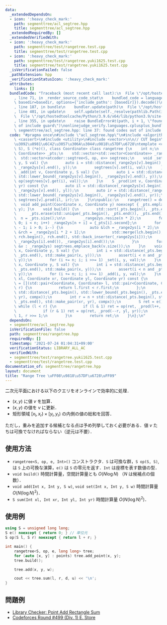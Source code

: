 ```yaml
---
data:
  _extendedDependsOn:
  - icon: ':heavy_check_mark:'
    path: segmenttree/acl_segtree.hpp
    title: segmenttree/acl_segtree.hpp
  _extendedRequiredBy: []
  _extendedVerifiedWith:
  - icon: ':heavy_check_mark:'
    path: segmenttree/test/rangetree.test.cpp
    title: segmenttree/test/rangetree.test.cpp
  - icon: ':heavy_check_mark:'
    path: segmenttree/test/rangetree.yuki1625.test.cpp
    title: segmenttree/test/rangetree.yuki1625.test.cpp
  _isVerificationFailed: false
  _pathExtension: hpp
  _verificationStatusIcon: ':heavy_check_mark:'
  attributes:
    links: []
  bundledCode: "Traceback (most recent call last):\n  File \"/opt/hostedtoolcache/Python/3.9.6/x64/lib/python3.9/site-packages/onlinejudge_verify/documentation/build.py\"\
    , line 71, in _render_source_code_stat\n    bundled_code = language.bundle(stat.path,\
    \ basedir=basedir, options={'include_paths': [basedir]}).decode()\n  File \"/opt/hostedtoolcache/Python/3.9.6/x64/lib/python3.9/site-packages/onlinejudge_verify/languages/cplusplus.py\"\
    , line 187, in bundle\n    bundler.update(path)\n  File \"/opt/hostedtoolcache/Python/3.9.6/x64/lib/python3.9/site-packages/onlinejudge_verify/languages/cplusplus_bundle.py\"\
    , line 401, in update\n    self.update(self._resolve(pathlib.Path(included), included_from=path))\n\
    \  File \"/opt/hostedtoolcache/Python/3.9.6/x64/lib/python3.9/site-packages/onlinejudge_verify/languages/cplusplus_bundle.py\"\
    , line 355, in update\n    raise BundleErrorAt(path, i + 1, \"found codes out\
    \ of include guard\")\nonlinejudge_verify.languages.cplusplus_bundle.BundleErrorAt:\
    \ segmenttree/acl_segtree.hpp: line 37: found codes out of include guard\n"
  code: "#pragma once\n#include \"acl_segtree.hpp\"\n#include <algorithm>\n#include\
    \ <cassert>\n#include <utility>\n#include <vector>\n\n// CUT begin\n// \u9006\u5143\
    \u3092\u8981\u6C42\u3057\u306A\u3044\u9818\u57DF\u6728\ntemplate <class S, S (*op)(S,\
    \ S), S (*e)(), class Coordinate> class rangetree {\n    int n;\n    std::vector<std::pair<Coordinate,\
    \ Coordinate>> _pts;\n    std::vector<std::vector<Coordinate>> _range2ys;\n  \
    \  std::vector<atcoder::segtree<S, op, e>> segtrees;\n    void _set(int v, Coordinate\
    \ y, S val) {\n        auto i = std::distance(_range2ys[v].begin(), std::lower_bound(_range2ys[v].begin(),\
    \ _range2ys[v].end(), y));\n        segtrees[v].set(i, val);\n    }\n    void\
    \ _add(int v, Coordinate y, S val) {\n        auto i = std::distance(_range2ys[v].begin(),\
    \ std::lower_bound(_range2ys[v].begin(), _range2ys[v].end(), y));\n        segtrees[v].set(i,\
    \ op(segtrees[v].get(i), val));\n    }\n    S _prod(int v, Coordinate yl, Coordinate\
    \ yr) const {\n        auto il = std::distance(_range2ys[v].begin(), std::lower_bound(_range2ys[v].begin(),\
    \ _range2ys[v].end(), yl));\n        auto ir = std::distance(_range2ys[v].begin(),\
    \ std::lower_bound(_range2ys[v].begin(), _range2ys[v].end(), yr));\n        return\
    \ segtrees[v].prod(il, ir);\n    }\n\npublic:\n    rangetree() = default;\n  \
    \  void add_point(Coordinate x, Coordinate y) noexcept { _pts.emplace_back(x,\
    \ y); }\n    void build() {\n        std::sort(_pts.begin(), _pts.end());\n  \
    \      _pts.erase(std::unique(_pts.begin(), _pts.end()), _pts.end());\n      \
    \  n = _pts.size();\n\n        _range2ys.resize(n * 2);\n        for (int i =\
    \ 0; i < n; i++) _range2ys[n + i] = {_pts[i].second};\n        for (int i = n\
    \ - 1; i > 0; i--) {\n            auto &lch = _range2ys[i * 2];\n            auto\
    \ &rch = _range2ys[i * 2 + 1];\n            std::merge(lch.begin(), lch.end(),\
    \ rch.begin(), rch.end(), std::back_inserter(_range2ys[i]));\n            _range2ys[i].erase(std::unique(_range2ys[i].begin(),\
    \ _range2ys[i].end()), _range2ys[i].end());\n        }\n        for (const auto\
    \ &v : _range2ys) segtrees.emplace_back(v.size());\n    }\n    void set(Coordinate\
    \ x, Coordinate y, S val) {\n        int i = std::distance(_pts.begin(), std::lower_bound(_pts.begin(),\
    \ _pts.end(), std::make_pair(x, y)));\n        assert(i < n and _pts[i] == std::make_pair(x,\
    \ y));\n        for (i += n; i; i >>= 1) _set(i, y, val);\n    }\n    void add(Coordinate\
    \ x, Coordinate y, S val) {\n        int i = std::distance(_pts.begin(), std::lower_bound(_pts.begin(),\
    \ _pts.end(), std::make_pair(x, y)));\n        assert(i < n and _pts[i] == std::make_pair(x,\
    \ y));\n        for (i += n; i; i >>= 1) _add(i, y, val);\n    }\n    S sum(Coordinate\
    \ xl, Coordinate xr, Coordinate yl, Coordinate yr) const {\n        auto compx\
    \ = [](std::pair<Coordinate, Coordinate> l, std::pair<Coordinate, Coordinate>\
    \ r) {\n            return l.first < r.first;\n        };\n        int l = n +\
    \ std::distance(_pts.begin(), std::lower_bound(_pts.begin(), _pts.end(), std::make_pair(xl,\
    \ yr), compx));\n        int r = n + std::distance(_pts.begin(), std::lower_bound(_pts.begin(),\
    \ _pts.end(), std::make_pair(xr, yr), compx));\n        S ret = e();\n       \
    \ while (l < r) {\n            if (l & 1) ret = op(ret, _prod(l++, yl, yr));\n\
    \            if (r & 1) ret = op(ret, _prod(--r, yl, yr));\n            l >>=\
    \ 1, r >>= 1;\n        }\n        return ret;\n    }\n};\n"
  dependsOn:
  - segmenttree/acl_segtree.hpp
  isVerificationFile: false
  path: segmenttree/rangetree.hpp
  requiredBy: []
  timestamp: '2021-07-24 01:04:31+09:00'
  verificationStatus: LIBRARY_ALL_AC
  verifiedWith:
  - segmenttree/test/rangetree.yuki1625.test.cpp
  - segmenttree/test/rangetree.test.cpp
documentation_of: segmenttree/rangetree.hpp
layout: document
title: "Range Tree \uFF08\u9818\u57DF\u6728\uFF09"
---
```


二次元平面における以下のクエリをオンラインで効率的に処理．

- $(x, y)$ に値 $v$ を加算．
- $(x, y)$ の値を $v$ に更新．
- 矩形領域 $\left[x_\mathrm{l}, x_\mathrm{r}\right) \times \left[y_\mathrm{l}, y_\mathrm{r}\right)$ の内側の値の総和を回答．

ただし，重みを追加する候補となる点は予め列挙しておく必要がある．値 $v$ たちは可換でなければならない（逆元は不要）．

## 使用方法

- `rangetree<S, op, e, Int>()` コンストラクタ．`S` は可換な群，`S op(S, S)`, は `S` 上の可換な演算，`e()` は `S` の零元を返す．`Int` は座標を表す数値の型．
- `void build()` 時間計算量，空間計算量とも $O(N \log N)$ （$N$ は候補点の個数）．
- `void add(Int x, Int y, S w)`, `void set(Int x, Int y, S w)` 時間計算量 $O(N (\log N)^2)$．
- `S sum(Int xl, Int xr, Int yl, Int yr)` 時間計算量 $O(N (\log N)^2)$．

## 使用例

```cpp
using S = unsigned long long;
S e() noexcept { return 0; } // 単位元
S op(S l, S r) noexcept { return l + r; }

int main() {
    rangetree<S, op, e, long long> tree;
    for (auto [x, y] : points) tree.add_point(x, y);
    tree.build();

    tree.add(x, y, w);

    cout << tree.sum(l, r, d, u) << '\n';
}
```

## 問題例

- [Library Checker: Point Add Rectangle Sum](https://judge.yosupo.jp/problem/point_add_rectangle_sum)
- [Codeforces Round #499 (Div. 1) E. Store](https://codeforces.com/contest/1010/problem/E)
